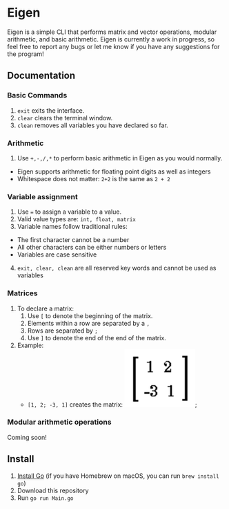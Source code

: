 # Eigen
Eigen is a simple CLI that performs matrix and vector operations, modular arithmetic, and basic arithmetic. 
Eigen is currently a work in progress, so feel free to report any bugs or let me know if you have any suggestions for the program!

## Documentation
### Basic Commands
1. `exit` exits the interface.
2. `clear` clears the terminal window.
3. `clean` removes all variables you have declared so far. 

### Arithmetic
1. Use `+,-,/,*` to perform basic arithmetic in Eigen as you would normally.
  * Eigen supports arithmetic for floating point digits as well as integers
  * Whitespace does not matter: `2+2` is the same as `2 + 2`
  
### Variable assignment
1. Use `=` to assign a variable to a value.
2. Valid value types are: `int, float, matrix`
3. Variable names follow traditional rules:
  * The first character cannot be a number
  * All other characters can be either numbers or letters
  * Variables are case sensitive 
4. `exit, clear, clean` are all reserved key words and cannot be used as variables

### Matrices
1. To declare a matrix:
    1. Use `[` to denote the beginning of the matrix.
    2. Elements within a row are separated by a `,`
    3. Rows are separated by `;`
    4. Use `]` to denote the end of the end of the matrix.
2. Example:
    * `[1, 2; -3, 1]` creates the matrix:
        ![alt text](https://github.com/tbliu/Eigen/blob/master/images/matrix_example.png "Matrix 1");

### Modular arithmetic operations
Coming soon!

## Install
1. [Install Go](https://golang.org/dl/) (if you have Homebrew on macOS, you can run `brew install go`)
2. Download this repository
3. Run `go run Main.go`
